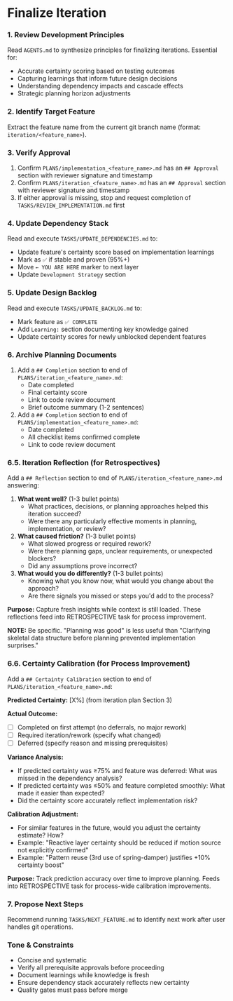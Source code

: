# Finalize Iteration

### 1. Review Development Principles

Read `AGENTS.md` to synthesize principles for finalizing iterations. Essential for:
-   Accurate certainty scoring based on testing outcomes
-   Capturing learnings that inform future design decisions
-   Understanding dependency impacts and cascade effects
-   Strategic planning horizon adjustments

### 2. Identify Target Feature

Extract the feature name from the current git branch name (format: `iteration/<feature_name>`).

### 3. Verify Approval

1.  Confirm `PLANS/implementation_<feature_name>.md` has an `## Approval` section with reviewer signature and timestamp
2.  Confirm `PLANS/iteration_<feature_name>.md` has an `## Approval` section with reviewer signature and timestamp
3.  If either approval is missing, stop and request completion of `TASKS/REVIEW_IMPLEMENTATION.md` first

### 4. Update Dependency Stack

Read and execute `TASKS/UPDATE_DEPENDENCIES.md` to:
-   Update feature's certainty score based on implementation learnings
-   Mark as `✅` if stable and proven (95%+)
-   Move `← YOU ARE HERE` marker to next layer
-   Update `Development Strategy` section

### 5. Update Design Backlog

Read and execute `TASKS/UPDATE_BACKLOG.md` to:
-   Mark feature as `✅ COMPLETE`
-   Add `Learning:` section documenting key knowledge gained
-   Update certainty scores for newly unblocked dependent features

### 6. Archive Planning Documents

1.  Add a `## Completion` section to end of `PLANS/iteration_<feature_name>.md`:
    -   Date completed
    -   Final certainty score
    -   Link to code review document
    -   Brief outcome summary (1-2 sentences)
2.  Add a `## Completion` section to end of `PLANS/implementation_<feature_name>.md`:
    -   Date completed
    -   All checklist items confirmed complete
    -   Link to code review document

### 6.5. Iteration Reflection (for Retrospectives)

Add a `## Reflection` section to end of `PLANS/iteration_<feature_name>.md` answering:

1.  **What went well?** (1-3 bullet points)
    -   What practices, decisions, or planning approaches helped this iteration succeed?
    -   Were there any particularly effective moments in planning, implementation, or review?
2.  **What caused friction?** (1-3 bullet points)
    -   What slowed progress or required rework?
    -   Were there planning gaps, unclear requirements, or unexpected blockers?
    -   Did any assumptions prove incorrect?
3.  **What would you do differently?** (1-3 bullet points)
    -   Knowing what you know now, what would you change about the approach?
    -   Are there signals you missed or steps you'd add to the process?

**Purpose:** Capture fresh insights while context is still loaded. These reflections feed into RETROSPECTIVE task for process improvement.

**NOTE:** Be specific. "Planning was good" is less useful than "Clarifying skeletal data structure before planning prevented implementation surprises."

### 6.6. Certainty Calibration (for Process Improvement)

Add a `## Certainty Calibration` section to end of `PLANS/iteration_<feature_name>.md`:

**Predicted Certainty:** [X%] (from iteration plan Section 3)

**Actual Outcome:**
- [ ] Completed on first attempt (no deferrals, no major rework)
- [ ] Required iteration/rework (specify what changed)
- [ ] Deferred (specify reason and missing prerequisites)

**Variance Analysis:**
- If predicted certainty was ≥75% and feature was deferred: What was missed in the dependency analysis?
- If predicted certainty was ≤50% and feature completed smoothly: What made it easier than expected?
- Did the certainty score accurately reflect implementation risk?

**Calibration Adjustment:**
- For similar features in the future, would you adjust the certainty estimate? How?
- Example: "Reactive layer certainty should be reduced if motion source not explicitly confirmed"
- Example: "Pattern reuse (3rd use of spring-damper) justifies +10% certainty boost"

**Purpose:** Track prediction accuracy over time to improve planning. Feeds into RETROSPECTIVE task for process-wide calibration improvements.

### 7. Propose Next Steps

Recommend running `TASKS/NEXT_FEATURE.md` to identify next work after user handles git operations.

### Tone & Constraints

-   Concise and systematic
-   Verify all prerequisite approvals before proceeding
-   Document learnings while knowledge is fresh
-   Ensure dependency stack accurately reflects new certainty
-   Quality gates must pass before merge
